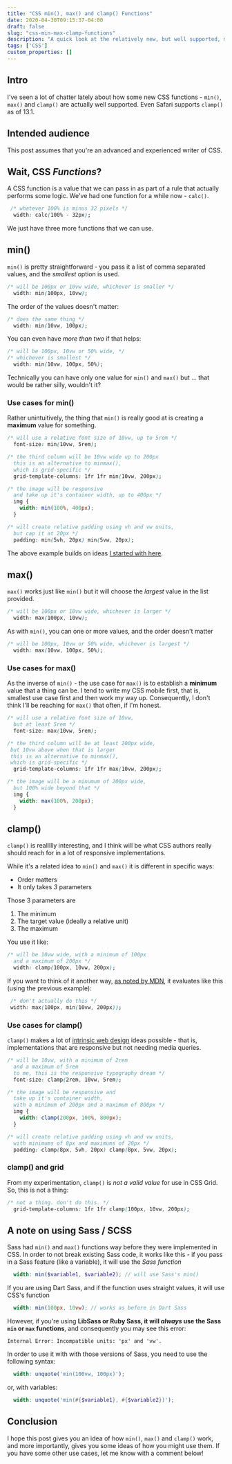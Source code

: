 ```yaml
---
title: "CSS min(), max() and clamp() Functions"
date: 2020-04-30T09:15:37-04:00
draft: false
slug: "css-min-max-clamp-functions"
description: "A quick look at the relatively new, but well supported, min(), max() and clamp() functions and how you might use them."
tags: ['CSS']
custom_properties: []
---
```


## Intro

I've seen a lot of chatter lately about how some new CSS functions - `min()`, `max()` and `clamp()` are actually well supported. Even Safari supports `clamp()` as of 13.1.

## Intended audience

This post assumes that you're an advanced and experienced writer of CSS.

## Wait, CSS _Functions_?

A CSS function is a value that we can pass in as part of a rule that actually performs some logic. We've had one function for a while now - `calc()`.

```css
 /* whatever 100% is minus 32 pixels */
  width: calc(100% - 32px);
```

We just have three more functions that we can use.

## min()

`min()` is pretty straightforward - you pass it a list of comma separated values, and the *smallest* option is used.

```css
/* will be 100px or 10vw wide, whichever is smaller */
  width: min(100px, 10vw);
```

The order of the values doesn't matter:

```css
/* does the same thing */
  width: min(10vw, 100px);
```

You can even have _more than two_ if that helps:

```css
/* will be 100px, 10vw or 50% wide, */
/* whichever is smallest */
  width: min(10vw, 100px, 50%);
```

Technically you can have only one value for `min()` and `max()` but ... that would be rather silly, wouldn't it?

### Use cases for min()

Rather unintuitively, the thing that `min()` is really good at is creating a **maximum** value for something.

```css
/* will use a relative font size of 10vw, up to 5rem */
  font-size: min(10vw, 5rem);
```

```css
/* the third column will be 10vw wide up to 200px
  this is an alternative to minmax(),
  which is grid-specific */
  grid-template-columns: 1fr 1fr min(10vw, 200px);
```

```css
/* the image will be responsive
  and take up it's container width, up to 400px */
  img {
    width: min(100%, 400px);
  }
```

```css
/* will create relative padding using vh and vw units,
  but cap it at 20px */
  padding: min(5vh, 20px) min(5vw, 20px);
```

The above example builds on ideas [I started with here](/responsive-spacing-with-viewport-units/).

## max()

`max()` works just like `min()` but it will choose the *largest* value in the list provided.

```css
/* will be 100px or 10vw wide, whichever is larger */
  width: max(100px, 10vw);
```

As with `min()`, you can one or more values, and the order doesn't matter

```css
/* will be 100px, 10vw or 50% wide, whichever is largest */
  width: max(10vw, 100px, 50%);
```

### Use cases for max()

As the inverse of `min()` - the use case for `max()` is to establish a **minimum** value that a thing can be. I tend to write my CSS mobile first, that is, smallest use case first and then work my way up. Consequently, I don't think I'll be reaching for `max()` that often, if I'm honest.

```css
/* will use a relative font size of 10vw,
  but at least 5rem */
  font-size: max(10vw, 5rem);
```

```css
/* the third column will be at least 200px wide,
 but 10vw above when that is larger
 this is an alternative to minmax(),
 which is grid-specific */
  grid-template-columns: 1fr 1fr max(10vw, 200px);
```

```css
/* the image will be a minumum of 200px wide,
  but 100% wide beyond that */
  img {
    width: max(100%, 200px);
  }
```

## clamp()

`clamp()` is reallllly interesting, and I think will be what CSS authors really should reach for in a lot of responsive implementations.

While it's a related idea to `min()` and `max()` it is different in specific ways:

- Order matters
- It only takes *3* parameters

Those 3 parameters are

1. The minimum
2. The target value (ideally a relative unit)
3. The maximum

You use it like:

```css
/* will be 10vw wide, with a minimum of 100px
  and a maximum of 200px */
  width: clamp(100px, 10vw, 200px);
```

If you want to think of it another way, [as noted by MDN](https://developer.mozilla.org/en-US/docs/Web/CSS/clamp), it evaluates like this (using the previous example):

```css
 /* don't actually do this */
 width: max(100px, min(10vw, 200px));
```

### Use cases for clamp()

`clamp()` makes a lot of [intrinsic web design](https://www.youtube.com/watch?v=AMPKmh98XLY) ideas possible - that is, implementations that are responsive but not needing media queries.

```css
/* will be 10vw, with a minimum of 2rem
  and a maximum of 5rem
  to me, this is the responsive typography dream */
  font-size: clamp(2rem, 10vw, 5rem);
```

```css
/* the image will be responsive and
  take up it's container width,
  with a minimum of 200px and a maximum of 800px */
  img {
    width: clamp(200px, 100%, 800px);
  }
```

```css
/* will create relative padding using vh and vw units,
  with minimums of 8px and maximums of 20px */
  padding: clamp(8px, 5vh, 20px) clamp(8px, 5vw, 20px);
```

### clamp() and grid

From my experimentation, `clamp()` is *not a valid value* for use in CSS Grid. So, this is not a thing:

```css
/* not a thing. don't do this. */
  grid-template-columns: 1fr 1fr clamp(100px, 10vw, 200px);
```

## A note on using Sass / SCSS

Sass had `min()` and `max()` functions way before they were implemented in CSS. In order to not break existing Sass code, it works like this - if you pass in a Sass feature (like a variable), it will use the _Sass function_

```scss
  width: min($variable1, $variable2); // will use Sass's min()
```

If you are using Dart Sass, and if the function uses straight values, it will use CSS's function

```scss
  width: min(100px, 10vw); // works as before in Dart Sass
```

However, if you're using **LibSass or Ruby Sass, it will _always_ use the Sass `min` or `max` functions**, and consequently you may see this error:

`Internal Error: Incompatible units: 'px' and 'vw'.`

In order to use it with with those versions of Sass, you need to use the following syntax:

```scss
  width: unquote('min(100vw, 100px)');
```

or, with variables:

```scss
  width: unquote('min(#{$variable1}, #{$variable2})');
```

## Conclusion

I hope this post gives you an idea of how `min()`, `max()` and `clamp()` work, and more importantly, gives you some ideas of how you might use them. If you have some other use cases, let me know with a comment below!
